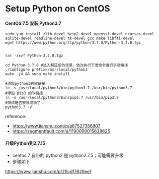 # Setup Python on CentOS


#### CentOS 7.5 安装 Python3.7

```
sudo yum install zlib-devel bzip2-devel openssl-devel ncurses-devel sqlite-devel readline-devel tk-devel gcc make libffi-devel
wget https://www.python.org/ftp/python/3.7.0/Python-3.7.0.tgz


tar -zxvf Python-3.7.0.tgz

cd Python-3.7.0 #进入解压后的目录，依次执行下面命令进行手动编译
./configure prefix=/usr/local/python3 
make -j4 && sudo make install

#添加python3的软链接 
ln -s /usr/local/python3/bin/python3.7 /usr/bin/python3.7 
#添加 pip3 的软链接 
ln -s /usr/local/python3/bin/pip3.7 /usr/bin/pip3.7
#测试是否安装成功了
python3.7 -V
```

reference: 
- https://www.jianshu.com/p/a67527356807
- https://segmentfault.com/a/1190000015628625

#### 升级Python到2.7.15

- centos 7 自带的 python2 是 python2.7.5；可能需要升级
- 步骤如下

https://www.jianshu.com/p/29cdf7629eef
